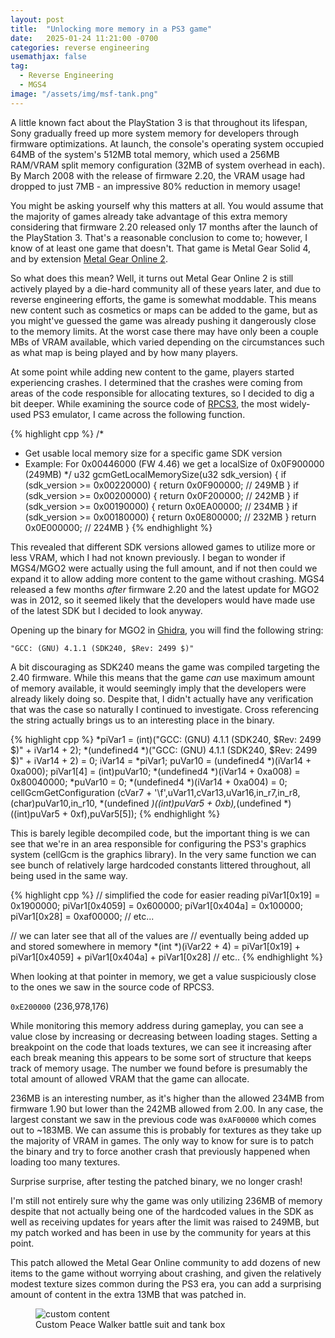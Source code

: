 ```yaml
---
layout: post
title:  "Unlocking more memory in a PS3 game"
date:   2025-01-24 11:21:00 -0700
categories: reverse engineering
usemathjax: false
tag:
  - Reverse Engineering
  - MGS4
image: "/assets/img/msf-tank.png"
---
```


A little known fact about the PlayStation 3 is that throughout its lifespan, Sony gradually freed up more system memory for developers through firmware optimizations. At launch, the console's operating system occupied 64MB of the system's 512MB total memory, which used a 256MB RAM/VRAM split memory configuration (32MB of system overhead in each). By March 2008 with the release of firmware 2.20, the VRAM usage had dropped to just 7MB - an impressive 80% reduction in memory usage!

You might be asking yourself why this matters at all. You would assume that the majority of games already take advantage of this extra memory considering that firmware 2.20 released only 17 months after the launch of the PlayStation 3. That's a reasonable conclusion to come to; however, I know of at least one game that doesn't. That game is Metal Gear Solid 4, and by extension [Metal Gear Online 2](https://en.wikipedia.org/wiki/Metal_Gear_Online).

So what does this mean? Well, it turns out Metal Gear Online 2 is still actively played by a die-hard community all of these years later, and due to reverse engineering efforts, the game is somewhat moddable. This means new content such as cosmetics or maps can be added to the game, but as you might've guessed the game was already pushing it dangerously close to the memory limits. At the worst case there may have only been a couple MBs of VRAM available, which varied depending on the circumstances such as what map is being played and by how many players.

At some point while adding new content to the game, players started experiencing crashes. I determined that the crashes were coming from areas of the code responsible for allocating textures, so I decided to dig a bit deeper. While examining the source code of [RPCS3](https://rpcs3.net/), the most widely-used PS3 emulator, I came across the following function.

{% highlight cpp %}
/*
 * Get usable local memory size for a specific game SDK version
 * Example: For 0x00446000 (FW 4.46) we get a localSize of 0x0F900000 (249MB)
 */
u32 gcmGetLocalMemorySize(u32 sdk_version)
{
    if (sdk_version >= 0x00220000)
    {
        return 0x0F900000; // 249MB
    }
    if (sdk_version >= 0x00200000)
    {
        return 0x0F200000; // 242MB
    }
    if (sdk_version >= 0x00190000)
    {
        return 0x0EA00000; // 234MB
    }
    if (sdk_version >= 0x00180000)
    {
        return 0x0E800000; // 232MB
    }
    return 0x0E000000; // 224MB
}
{% endhighlight %}

This revealed that different SDK versions allowed games to utilize more or less VRAM, which I had not known previously. I began to wonder if MGS4/MGO2 were actually using the full amount, and if not then could we expand it to allow adding more content to the game without crashing. MGS4 released a few months *after* firmware 2.20 and the latest update for MGO2 was in 2012, so it seemed likely that the developers would have made use of the latest SDK but I decided to look anyway.

Opening up the binary for MGO2 in [Ghidra](https://ghidra-sre.org/), you will find the following string:

`"GCC: (GNU) 4.1.1 (SDK240, $Rev: 2499 $)"`

A bit discouraging as SDK240 means the game was compiled targeting the 2.40 firmware. While this means that the game *can* use maximum amount of memory available, it would seemingly imply that the developers were already likely doing so. Despite that, I didn't actually have any verification that was the case so naturally I continued to investigate. Cross referencing the string actually brings us to an interesting place in the binary.

{% highlight cpp %}
*piVar1 = (int)("GCC: (GNU) 4.1.1 (SDK240, $Rev: 2499 $)" + iVar14 + 2);
*(undefined4 *)("GCC: (GNU) 4.1.1 (SDK240, $Rev: 2499 $)" + iVar14 + 2) = 0;
iVar14 = *piVar1;
puVar10 = (undefined4 *)(iVar14 + 0xa000);
piVar1[4] = (int)puVar10;
*(undefined4 *)(iVar14 + 0xa008) = 0x80040000;
*puVar10 = 0;
*(undefined4 *)(iVar14 + 0xa004) = 0;
cellGcmGetConfiguration
          (cVar7 + '\f',uVar11,cVar13,uVar16,in_r7,in_r8,(char)puVar10,in_r10,
            *(undefined *)((int)puVar5 + 0xb),*(undefined *)((int)puVar5 + 0xf),puVar5[5]);
{% endhighlight %}

This is barely legible decompiled code, but the important thing is we can see that we're in an area responsible for configuring the PS3's graphics system (cellGcm is the graphics library). In the very same function we can see bunch of relatively large hardcoded constants littered throughout, all being used in the same way.

{% highlight cpp %}
// simplified the code for easier reading
piVar1[0x19] = 0x1900000;
piVar1[0x4059] = 0x600000;
piVar1[0x404a] = 0x100000;
piVar1[0x28] = 0xaf00000;
// etc...

// we can later see that all of the values are 
// eventually being added up and stored somewhere in memory
*(int *)(iVar22 + 4) = piVar1[0x19] + piVar1[0x4059] + piVar1[0x404a] + piVar1[0x28] // etc..
{% endhighlight %}

When looking at that pointer in memory, we get a value suspiciously close to the ones we saw in the source code of RPCS3.

`0xE200000` (236,978,176)

While monitoring this memory address during gameplay, you can see a value close by increasing or decreasing between loading stages. Setting a breakpoint on the code that loads textures, we can see it increasing after each break meaning this appears to be some sort of structure that keeps track of memory usage. The number we found before is presumably the total amount of allowed VRAM that the game can allocate. 

236MB is an interesting number, as it's higher than the allowed 234MB from firmware 1.90 but lower than the 242MB allowed from 2.00. In any case, the largest constant we saw in the previous code was `0xAF00000` which comes out to ~183MB. We can assume this is probably for textures as they take up the majority of VRAM in games. The only way to know for sure is to patch the binary and try to force another crash that previously happened when loading too many textures.

Surprise surprise, after testing the patched binary, we no longer crash!

I'm still not entirely sure why the game was only utilizing 236MB of memory despite that not actually being one of the hardcoded values in the SDK as well as receiving updates for years after the limit was raised to 249MB, but my patch worked and has been in use by the community for years at this point.

This patch allowed the Metal Gear Online community to add dozens of new items to the game without worrying about crashing, and given the relatively modest texture sizes common during the PS3 era, you can add a surprising amount of content in the extra 13MB that was patched in.

<figure>
<img src="/assets/img/msf-tank.png" alt="custom content">
<figcaption>Custom Peace Walker battle suit and tank box</figcaption>
</figure>
